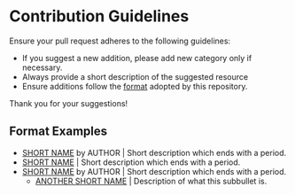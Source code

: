 # Contribution Guidelines

Ensure your pull request adheres to the following guidelines:

 - If you suggest a new addition, please add new category only if necessary.
 - Always provide a short description of the suggested resource
 - Ensure additions follow the [format](#format-examples) adopted by this repository.
 
 Thank you for your suggestions!
 
 ## Format Examples
 - [SHORT NAME](URL) by AUTHOR | Short description which ends with a period.
 - [SHORT NAME](URL) | Short description which ends with a period.
 - [SHORT NAME](URL) by AUTHOR | Short description which ends with a period.
     - [ANOTHER SHORT NAME](OTHERURL) | Description of what this subbullet is.
     
